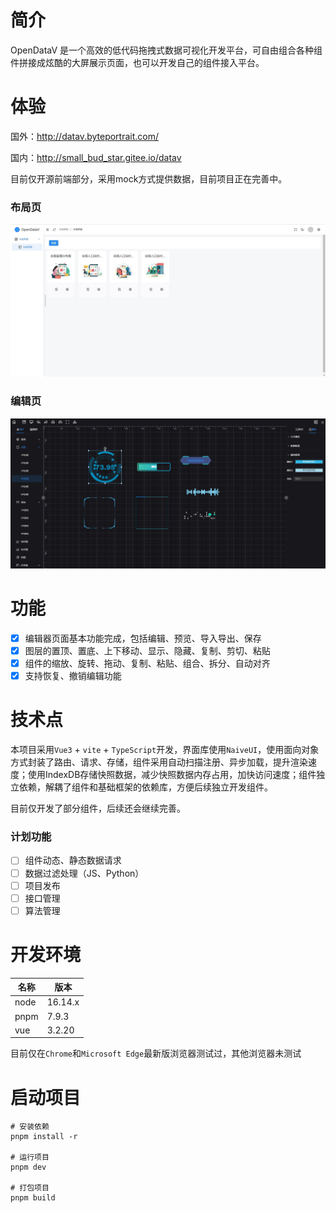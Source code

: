 # 简介
  OpenDataV 是一个高效的低代码拖拽式数据可视化开发平台，可自由组合各种组件拼接成炫酷的大屏展示页面，也可以开发自己的组件接入平台。

# 体验
国外：http://datav.byteportrait.com/

国内：http://small_bud_star.gitee.io/datav

目前仅开源前端部分，采用mock方式提供数据，目前项目正在完善中。

### 布局页
![](screenshot/1.jpg)

### 编辑页
![](screenshot/2.jpg)

# 功能
- [x] 编辑器页面基本功能完成，包括编辑、预览、导入导出、保存
- [x] 图层的置顶、置底、上下移动、显示、隐藏、复制、剪切、粘贴
- [x] 组件的缩放、旋转、拖动、复制、粘贴、组合、拆分、自动对齐
- [x] 支持恢复、撤销编辑功能

# 技术点
本项目采用`Vue3` + `vite` + `TypeScript`开发，界面库使用`NaiveUI`，使用面向对象方式封装了路由、请求、存储，组件采用自动扫描注册、异步加载，提升渲染速度；使用IndexDB存储快照数据，减少快照数据内存占用，加快访问速度；组件独立依赖，解耦了组件和基础框架的依赖库，方便后续独立开发组件。

目前仅开发了部分组件，后续还会继续完善。

### 计划功能
- [ ] 组件动态、静态数据请求
- [ ] 数据过滤处理（JS、Python）
- [ ] 项目发布
- [ ] 接口管理
- [ ] 算法管理

# 开发环境
| 名称 | 版本    |
| ---- | ------- |
| node | 16.14.x |
| pnpm | 7.9.3   |
| vue  | 3.2.20  |

目前仅在`Chrome`和`Microsoft Edge`最新版浏览器测试过，其他浏览器未测试

# 启动项目

```shell
# 安装依赖
pnpm install -r

# 运行项目
pnpm dev

# 打包项目
pnpm build
```